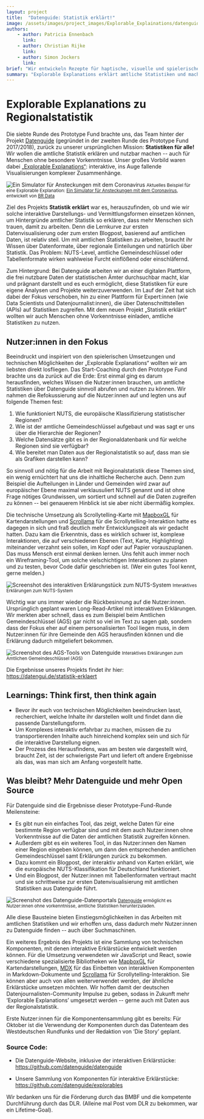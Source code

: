 ```yaml
---
layout: project
title:  "Datenguide: Statistik erklärt!"
image: /assets/images/project_images/Explorable_Explainations/datenguide_article.png
authors:
    - author: Patricia Ennenbach
      link:
    - author: Christian Rijke
      link:
    - author: Simon Jockers
      link:
brief: "Wir entwickeln Rezepte für haptische, visuelle und spielerische Darstellungsformen von Statistik."
summary: "Explorable Explanations erklärt amtliche Statistiken und macht sie nutzbar -- auch für Menschen ohne besondere Vorkenntnisse."
---
```


# Explorable Explanations zu Regionalstatistik

Die siebte Runde des Prototype Fund brachte uns, das Team hinter der Projekt [Datenguide](https://datengui.de) (gegründet in der zweiten Runde des Prototype Fund 2017/2018), zurück zu unserer ursprünglichen Mission: **Statistiken für alle!** Wir wollen die amtliche Statistik erklären und nutzbar machen -- auch für Menschen ohne besondere Vorkenntnisse. Unser großes Vorbild waren dabei [„Explorable Explanations“](https://explorabl.es/): interaktive, ins Auge fallende Visualisierungen komplexer Zusammenhänge.

![Ein Simulator für Ansteckungen mit dem Coronavirus](/assets/images/project_images/Explorable_Explainations/corona_sim.gif)
<small>Aktuelles Beispiel für eine Explorable Explanation: [Ein Simulator für Ansteckungen mit dem Coronavirus](http://web.br.de/interaktiv/corona-simulation/), entwickelt von [BR Data](https://www.br.de/extra/br-data/)</small>

Ziel des Projekts **Statistik erklärt** war es, herauszufinden, ob und wie wir solche interaktive Darstellungs- und Vermittlungsformen einsetzen können, um Hintergründe amtlicher Statistik so erklären, dass mehr Menschen sich trauen, damit zu arbeiten. Denn die Lernkurve zur ersten Datenvisualisierung oder zum ersten Blogpost, basierend auf amtlichen Daten, ist relativ steil. Um mit amtlichen Statistiken zu arbeiten, braucht ihr Wissen über Datenformate, über regionale Einteilungen und natürlich über Statistik. Das Problem: NUTS-Level, amtliche Gemeindeschlüssel oder Tabellenformate wirken wahlweise Furcht einflößend oder einschläfernd.

Zum Hintergrund: Bei Datenguide arbeiten wir an einer digitalen Plattform, die frei nutzbare Daten der statistischen Ämter durchsuchbar macht, klar und prägnant darstellt und es euch ermöglicht, diese Statistiken für eure eigene Analysen und Projekte weiterzuverwenden. Im Lauf der Zeit hat sich dabei der Fokus verschoben, hin zu einer Plattform für Expert:innen (wie Data Scientists und Datenjournalist:innen), die über Datenschnittstellen (APIs) auf Statistiken zugreifen. Mit dem neuen Projekt „Statistik erklärt“ wollten wir auch Menschen ohne Vorkenntnisse einladen, amtliche Statistiken zu nutzen. 

## Nutzer:innen in den Fokus

Beeindruckt und inspiriert von den spielerischen Umsetzungen und technischen Möglichkeiten der „Explorable Explanations“ wollten wir am liebsten direkt losfliegen. Das Start-Coaching durch den Prototype Fund brachte uns da zurück auf die Erde: Erst einmal ging es darum herausfinden, welches Wissen die Nutzer:innen brauchen, um amtliche Statistiken über Datenguide sinnvoll abrufen und nutzen zu können. Wir nahmen die Refokussierung auf die Nutzer:innen auf und legten uns auf folgende Themen fest: 

1. Wie funktioniert NUTS, die europäische Klassifizierung statistischer Regionen?
2. Wie ist der amtliche Gemeindeschlüssel aufgebaut und was sagt er uns über die Hierarchie der Regionen?
3. Welche Datensätze gibt es in der Regionaldatenbank und für welche Regionen sind sie verfügbar?
4. Wie bereitet man Daten aus der Regionalstatistik so auf, dass man sie als Grafiken darstellen kann?

So sinnvoll und nötig für die Arbeit mit Regionalstatistik diese Themen sind, ein wenig ernüchtert hat uns die inhaltliche Recherche auch. Denn zum Beispiel die Aufteilungen in Länder und Gemeinden wird zwar auf europäischer Ebene maximal verklausuliert NUTS genannt und ist ohne Frage nötiges Grundwissen, um sortiert und schnell auf die Daten zugreifen zu können -- bei genauerem Hinblick ist sie aber nicht übermäßig komplex.

Die technische Umsetzung als Scrollytelling-Karte mit [MapboxGL](https://docs.mapbox.com/mapbox-gl-js/) für Kartendarstellungen und [Scrollama](https://pudding.cool/process/introducing-scrollama/) für die Scrollytelling-Interaktion hatte es dagegen in sich und fraß deutlich mehr Entwicklungszeit als wir gedacht hatten. Dazu kam die Erkenntnis, dass es wirklich schwer ist, komplexe Interaktionen, die auf verschiedenen Ebenen (Text, Karte, Highlighting) miteinander verzahnt sein sollen, im Kopf oder auf Papier vorauszuplanen. Das muss Mensch erst einmal denken lernen. Uns fehlt auch immer noch ein Wireframing-Tool, um solche vielschichtigen Interaktionen zu planen und zu testen, bevor Code dafür geschrieben ist. (Wer ein gutes Tool kennt, gerne melden.) 

![Screenshot des interaktiven Erklärungstück zum NUTS-System](/assets/images/project_images/Explorable_Explainations/datenguide_nuts.png)
<small>Interaktives Erklärungen zum NUTS-System</small>

Wichtig war uns immer wieder die Rückbesinnung auf die Nutzer:innen. Ursprünglich geplant waren Long-Read-Artikel mit interaktiven Erklärungen. Wir merkten aber schnell, dass es zum Beispiel beim Amtlichen Gemeindeschlüssel (AGS) gar nicht so viel im Text zu sagen gab, sondern dass der Fokus eher auf einem personalisierten Tool liegen muss, in dem Nutzer:innen für ihre Gemeinde den AGS herausfinden können und die Erklärung dadurch mitgeliefert bekommen.

![Screenshot des AGS-Tools von Datenguide](/assets/images/project_images/Explorable_Explainations/datenguide_ags.png)
<small>Interaktives Erklärungen zum Amtlichen Gemeindeschlüssel (AGS)</small>

Die Ergebnisse unseres Projekts findet ihr hier:  
<https://datengui.de/statistik-erklaert>

## Learnings: Think first, then think again

- Bevor ihr euch von technischen Möglichkeiten beeindrucken lasst, recherchiert, welche Inhalte ihr darstellen wollt und findet dann die passende Darstellungsform.
- Um Komplexes interaktiv erfahrbar zu machen, müssen die zu transportierenden Inhalte auch hinreichend komplex sein und sich für die interaktive Darstellung eignen. 
- Der Prozess des Herausfindens, was am besten wie dargestellt wird, braucht Zeit, ist der schwierigste Part und liefert oft andere Ergebnisse als das, was man sich am Anfang vorgestellt hatte.

## Was bleibt? Mehr Datenguide und mehr Open Source

Für Datenguide sind die Ergebnisse dieser Prototype-Fund-Runde Meilensteine:

- Es gibt nun ein einfaches Tool, das zeigt, welche Daten für eine bestimmte Region verfügbar sind und mit dem auch Nutzer:innen ohne Vorkenntnisse auf die Daten der amtlichen Statistik zugreifen können.
- Außerdem gibt es ein weiteres Tool, in das Nutzer:innen den Namen einer Region eingeben können, um dann den entsprechenden amtlichen Gemeindeschlüssel samt Erklärungen zurück zu bekommen.
- Dazu kommt ein Blogpost, der interaktiv anhand von Karten erklärt, wie die europäische NUTS-Klassifikation für Deutschland funktioniert.
- Und ein Blogpost, der Nutzer:innen mit Tabellenformaten vertraut macht und sie schrittweise zur ersten Datenvisualisierung mit amtlichen Statistiken aus Datenguide führt.

![Screenshot des Datenguide-Datenportals](/assets/images/project_images/Explorable_Explainations/datenguide_datenportal.png)
<small>[Datenguide](https://datengui.de/statistiken) ermöglicht es Nutzer:innen ohne vorkenntnisse, amtliche Statistiken herunterzuladen.</small>

Alle diese Bausteine bieten Einstiegsmöglichkeiten in das Arbeiten mit amtlichen Statistiken und wir erhoffen uns, dass dadurch mehr Nutzer:innen zu Datenguide finden -- auch über Suchmaschinen. 

Ein weiteres Ergebnis des Projekts ist eine Sammlung von technischen Komponenten, mit denen interaktive Erklärstücke entwickelt werden können. Für die Umsetzung verwendeten wir JavaScript und React, sowie verschiedene spezialisierte Bibliotheken wie [MapboxGL](https://docs.mapbox.com/mapbox-gl-js/) für Kartendarstellungen, [MDX](https://mdxjs.com/) für das Einbetten von interaktiven Komponenten in Markdown-Dokumente und [Scrollama](https://pudding.cool/process/introducing-scrollama/) für Scrollytelling-Interaktion. Sie können aber auch von allen weiterverwendet werden, der ähnliche Erklärstücke umsetzen möchten. Wir hoffen damit der deutschen Datenjournalisten-Community Impulse zu geben, sodass in Zukunft mehr ‘Explorable Explanations’ umgesetzt werden -- gerne auch mit Daten aus der Regionalstatistik.

Erste Nutzer:innen für die Komponentensammlung gibt es bereits: Für Oktober ist die Verwendung der Komponenten durch das Datenteam des Westdeutschen Rundfunks und der Redaktion von ‘Die Story’ geplant. 

### Source Code:

- Die Datenguide-Website, inklusive der interaktiven Erklärstücke:  
  <https://github.com/datenguide/datenguide>

- Unsere Sammlung von Komponenten für interaktive Erklärstücke:  
  <https://github.com/datenguide/explorables>

Wir bedanken uns für die Förderung durch das BMBF und die kompetente Durchführung durch das DLR. (Alleine mal Post vom DLR zu bekommen, war ein Lifetime-Goal).
